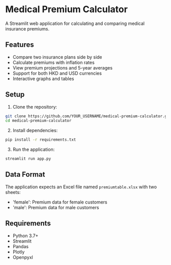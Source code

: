 # Medical Premium Calculator

A Streamlit web application for calculating and comparing medical insurance premiums.

## Features

- Compare two insurance plans side by side
- Calculate premiums with inflation rates
- View premium projections and 5-year averages
- Support for both HKD and USD currencies
- Interactive graphs and tables

## Setup

1. Clone the repository:
```bash
git clone https://github.com/YOUR_USERNAME/medical-premium-calculator.git
cd medical-premium-calculator
```

2. Install dependencies:
```bash
pip install -r requirements.txt
```

3. Run the application:
```bash
streamlit run app.py
```

## Data Format

The application expects an Excel file named `premiumtable.xlsx` with two sheets:
- 'female': Premium data for female customers
- 'male': Premium data for male customers

## Requirements

- Python 3.7+
- Streamlit
- Pandas
- Plotly
- Openpyxl
